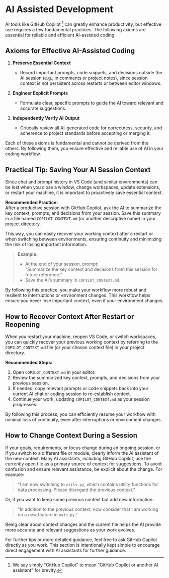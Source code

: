 # AI Assisted Development

AI tools like GitHub Copilot [^1] can greatly enhance productivity, but effective use requires a few fundamental practices. The following axioms are essential for reliable and efficient AI-assisted coding.

## Axioms for Effective AI-Assisted Coding

1. **Preserve Essential Context**
   - Record important prompts, code snippets, and decisions outside the AI session (e.g., in comments or project notes), since session context is not persistent across restarts or between editor windows.

2. **Engineer Explicit Prompts**
   - Formulate clear, specific prompts to guide the AI toward relevant and accurate suggestions.

3. **Independently Verify AI Output**
   - Critically review all AI-generated code for correctness, security, and adherence to project standards before accepting or merging it.

Each of these axioms is fundamental and cannot be derived from the others. By following them, you ensure effective and reliable use of AI in your coding workflow.

## Practical Tip: Saving Your AI Session Context

Since chat and prompt history in VS Code (and similar environments) can be lost when you close a window, change workspaces, update extensions, or restart your machine, it is important to proactively save essential context.

**Recommended Practice:**  
After a productive session with GitHub Copilot, ask the AI to summarize the key context, prompts, and decisions from your session. Save this summary in a file named `COPILOT_CONTEXT.md` (or another descriptive name) in your project directory.

This way, you can easily recover your working context after a restart or when switching between environments, ensuring continuity and minimizing the risk of losing important information.

> **Example:**  
> - At the end of your session, prompt:  
>   “Summarize the key context and decisions from this session for future reference.”
> - Save the AI’s summary in `COPILOT_CONTEXT.md`.

By following this practice, you make your workflow more robust and resilient to interruptions or environment changes. This workflow helps ensure you never lose important context, even if your environment changes.

## How to Recover Context After Restart or Reopening

When you restart your machine, reopen VS Code, or switch workspaces, you can quickly recover your previous working context by referring to the `COPILOT_CONTEXT.md` file (or your chosen context file) in your project directory.

**Recommended Steps:**
1. Open `COPILOT_CONTEXT.md` in your editor.
2. Review the summarized key context, prompts, and decisions from your previous session.
3. If needed, copy relevant prompts or code snippets back into your current AI chat or coding session to re-establish context.
4. Continue your work, updating `COPILOT_CONTEXT.md` as your session progresses.

By following this process, you can efficiently resume your workflow with minimal loss of continuity, even after interruptions or environment changes.

## How to Change Context During a Session

If your goals, requirements, or focus change during an ongoing session, or if you switch to a different file or module, clearly inform the AI assistant of the new context. Many AI assistants, including GitHub Copilot, use the currently open file as a primary source of context for suggestions. To avoid confusion and ensure relevant assistance, be explicit about the change. For example:

> “I am now switching to `utils.py`, which contains utility functions for data processing. Please disregard the previous context.”

Or, if you want to keep some previous context but add new information:

> “In addition to the previous context, now consider that I am working on a new feature in `main.py`.”

Being clear about context changes and the current file helps the AI provide more accurate and relevant suggestions as your work evolves.

For further tips or more detailed guidance, feel free to ask GitHub Copilot directly as you work. This section is intentionally kept simple to encourage direct engagement with AI assistants for further guidance.

[^1]: We say simply "GitHub Copilot" to mean "GitHub Copilot or another AI assistant" for brevity.